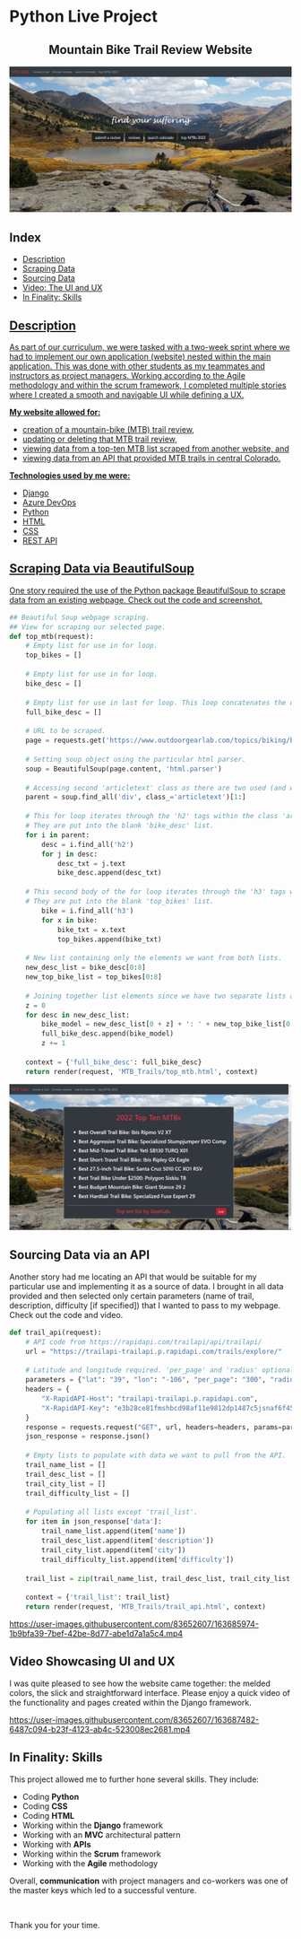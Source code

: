 # Python Live Project

<h2 align="center">Mountain Bike Trail Review Website</h2>

![homepage.png](images/homepage.png)

<h2>Index</h2>
<ul>
  <li><a href="#intro">Description</a></li>
  <li><a href="#bs">Scraping Data</a></li>
  <li><a href="#api">Sourcing Data</a></li>
  <li><a href="#ux">Video: The UI and UX</a></li>
  <li><a href="#skills">In Finality: Skills</li>
</ul>



<h2 id="intro">Description</h2>
<p>As part of our curriculum, we were tasked with a two-week sprint where we had to implement our own application (website) nested within the main application. This was done with other students as my teammates and instructors as project managers. Working according to the Agile methodology and within the scrum framework, I completed multiple stories where I created a smooth and navigable UI while defining a UX.</p>

<p><strong>My website allowed for:</strong></p>
<ul>
  <li>creation of a mountain-bike (MTB) trail review,</li>
  <li>updating or deleting that MTB trail review,</li>
  <li>viewing data from a top-ten MTB list scraped from another website, and</li>
  <li>viewing data from an API that provided MTB trails in central Colorado.</li>
</ul>

<p><strong>Technologies used by me were:</strong></p>
<ul>
  <li>Django</li>
  <li>Azure DevOps</li>
  <li>Python</li>
  <li>HTML</li>
  <li>CSS</li>
  <li>REST API</li>
</ul>

<h2 id="bs">Scraping Data via BeautifulSoup</h2>
<p>One story required the use of the Python package BeautifulSoup to scrape data from an existing webpage. Check out the code and screenshot.</p>

```python
## Beautiful Soup webpage scraping.
## View for scraping our selected page.
def top_mtb(request):
    # Empty list for use in for loop.
    top_bikes = []
    
    # Empty list for use in for loop.
    bike_desc = []
    
    # Empty list for use in last for loop. This loop concatenates the other two lists.
    full_bike_desc = []
    
    # URL to be scraped.
    page = requests.get('https://www.outdoorgearlab.com/topics/biking/best-mountain-bike')
    
    # Setting soup object using the particular html parser.
    soup = BeautifulSoup(page.content, 'html.parser')
    
    # Accessing second 'articletext' class as there are two used (and we want the second only).
    parent = soup.find_all('div', class_='articletext')[1:]
    
    # This for loop iterates through the 'h2' tags within the class 'articletext'.
    # They are put into the blank 'bike_desc' list.
    for i in parent:
        desc = i.find_all('h2')
        for j in desc:
            desc_txt = j.text
            bike_desc.append(desc_txt)

    # This second body of the for loop iterates through the 'h3' tags within 'articletext'.
    # They are put into the blank 'top_bikes' list.
        bike = i.find_all('h3')
        for x in bike:
            bike_txt = x.text
            top_bikes.append(bike_txt)
            
    # New list containing only the elements we want from both lists.
    new_desc_list = bike_desc[0:8]
    new_top_bike_list = top_bikes[0:8]

    # Joining together list elements since we have two separate lists above.
    z = 0
    for desc in new_desc_list:
        bike_model = new_desc_list[0 + z] + ': ' + new_top_bike_list[0 + z]
        full_bike_desc.append(bike_model)
        z += 1

    context = {'full_bike_desc': full_bike_desc}
    return render(request, 'MTB_Trails/top_mtb.html', context)
```

![scrapedData.png](images/scrapedData.png)


<h2 id="api">Sourcing Data via an API</h2>
<p>Another story had me locating an API that would be suitable for my particular use and implementing it as a source of data. I brought in all data provided and then selected only certain parameters (name of trail, description, difficulty [if specified]) that I wanted to pass to my webpage. Check out the code and video.</p>

```python
def trail_api(request):
    # API code from https://rapidapi.com/trailapi/api/trailapi/
    url = "https://trailapi-trailapi.p.rapidapi.com/trails/explore/"

    # Latitude and longitude required. 'per_page' and 'radius' optional.
    parameters = {"lat": "39", "lon": "-106", "per_page": "300", "radius": "100"}
    headers = {
        "X-RapidAPI-Host": "trailapi-trailapi.p.rapidapi.com",
        "X-RapidAPI-Key": "e3b28ce81fmshbcd98af11e9812dp1487c5jsnaf6f45c8d994"
    }
    response = requests.request("GET", url, headers=headers, params=parameters)
    json_response = response.json()

    # Empty lists to populate with data we want to pull from the API.
    trail_name_list = []
    trail_desc_list = []
    trail_city_list = []
    trail_difficulty_list = []

    # Populating all lists except 'trail_list'.
    for item in json_response['data']:
        trail_name_list.append(item['name'])
        trail_desc_list.append(item['description'])
        trail_city_list.append(item['city'])
        trail_difficulty_list.append(item['difficulty'])

    trail_list = zip(trail_name_list, trail_desc_list, trail_city_list, trail_difficulty_list)

    context = {'trail_list': trail_list}
    return render(request, 'MTB_Trails/trail_api.html', context)
```

https://user-images.githubusercontent.com/83652607/163685974-1b9bfa39-7bef-42be-8d77-abe1d7a1a5c4.mp4


<h2 id="ux">Video Showcasing UI and UX</h2>
<p>I was quite pleased to see how the website came together: the melded colors, the slick and straightforward interface. Please enjoy a quick video of the functionality and pages created within the Django framework.</p>

https://user-images.githubusercontent.com/83652607/163687482-6487c094-b23f-4123-ab4c-523008ec2681.mp4

<h2 id="skills">In Finality: Skills</h2>
<p>This project allowed me to further hone several skills. They include:</p>
<ul>
  <li>Coding <strong>Python</strong></li>
  <li>Coding <strong>CSS</strong></li>
  <li>Coding <strong>HTML</strong></li>
  <li>Working within the <strong>Django</strong> framework</li>
  <li>Working with an <strong>MVC</strong> architectural pattern</li>
  <li>Working with <strong>APIs</strong></li>
  <li>Working within the <strong>Scrum</strong> framework</li>
  <li>Working with the <strong>Agile</strong> methodology</li>
</ul>

<p>Overall, <strong>communication</strong> with project managers and co-workers was one of the master keys which led to a successful venture.</p>
<br>
<p>Thank you for your time.</p>




  
